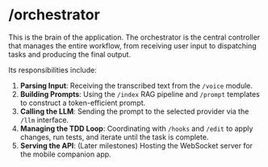 # /orchestrator

This is the brain of the application. The orchestrator is the central controller that manages the entire workflow, from receiving user input to dispatching tasks and producing the final output.

Its responsibilities include:
1.  **Parsing Input**: Receiving the transcribed text from the `/voice` module.
2.  **Building Prompts**: Using the `/index` RAG pipeline and `/prompt` templates to construct a token-efficient prompt.
3.  **Calling the LLM**: Sending the prompt to the selected provider via the `/llm` interface.
4.  **Managing the TDD Loop**: Coordinating with `/hooks` and `/edit` to apply changes, run tests, and iterate until the task is complete.
5.  **Serving the API**: (Later milestones) Hosting the WebSocket server for the mobile companion app. 